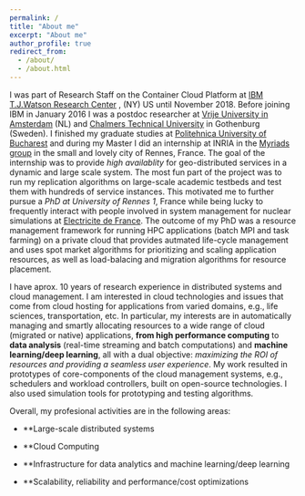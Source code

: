 ```yaml
---
permalink: /
title: "About me"
excerpt: "About me"
author_profile: true
redirect_from: 
  - /about/
  - /about.html
---
```

I was part of Research Staff on the Container Cloud Platform at [IBM T.J.Watson Research Center](https://www.research.ibm.com/labs/watson/) , (NY) US until November 2018. Before joining IBM in January 2016 I was a postdoc researcher at [Vrije University in Amsterdam](https://www.vu.nl/en) (NL) and [Chalmers Technical University](https://www.chalmers.se/en/Pages/default.aspx) in Gothenburg (Sweden). 
I finished my graduate studies at [Politehnica University of Bucharest]() and during my Master I did an internship at INRIA in the [Myriads group](https://team.inria.fr/myriads/) in the small and lovely city of Rennes, France. The goal of the internship was to provide *high availablity* for geo-distributed services in a dynamic and large scale system. The most fun part of the project was to run my replication algorithms on large-scale academic testbeds and test them with hundreds of service instances. This motivated me to further pursue a *PhD at University of Rennes 1*, France while being lucky to frequently interact with people involved in system management for nuclear simulations at [Electricite de France](https://www.edf.fr/en/the-edf-group/who-we-are/activities/research-and-development). The outcome of my PhD was a resource management framework for running HPC applications (batch MPI and task farming) on a private cloud that provides autmated life-cycle management and uses spot market algorithms for prioritizing and scaling application resources, as well as load-balacing and migration algorithms for resource placement.


I have aprox. 10 years of research experience in distributed systems and cloud management. I am interested in cloud technologies and issues that come from cloud hosting for applications from varied domains, e.g., life sciences, transportation, etc. In particular, my interests are in automatically managing and smartly allocating resources to a wide range of cloud (migrated or native) applications, **from high performance computing** to **data analysis** (real-time streaming and batch computations) and **machine learning/deep learning**, all with a dual objective: *maximizing the ROI of resources and providing a seamless user experience*. My work resulted in prototypes of core-components of the cloud management systems, e.g., schedulers and workload controllers, built on open-source technologies. I also used simulation tools for prototyping and testing algorithms.

Overall, my profesional activities are in the following areas:

* **Large-scale distributed systems

* **Cloud Computing

* **Infrastructure for data analytics and machine learning/deep learning

* **Scalability, reliability and performance/cost optimizations
